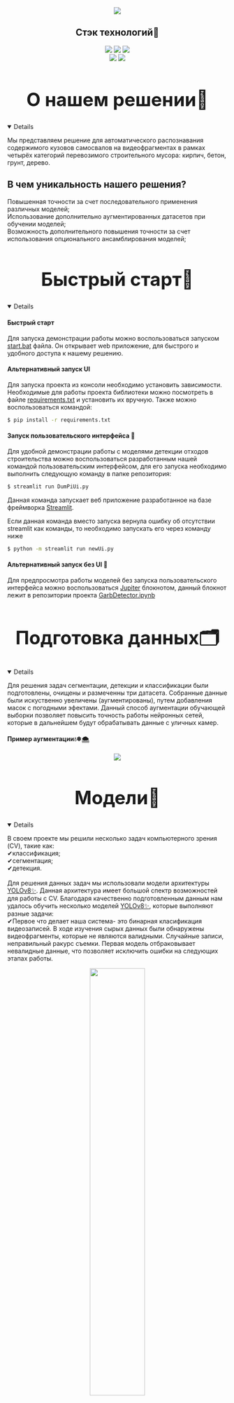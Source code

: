 <div align="center">
  <img src="res/baner2.png" border="0" border-radius="50px 0 0 50px">
</div>

## <div align="center">Стэк технологий📑</div>
<div align="center">
  <a href="https://www.python.org/doc/"><img src="https://img.shields.io/badge/python-3670A0?style=for-the-badge&logo=python&logoColor=ffdd54"></a>
  <a href="https://pytorch.org/docs/stable/index.html"><img src="https://img.shields.io/badge/PyTorch-%23EE4C2C.svg?style=for-the-badge&logo=PyTorch&logoColor=white"></a>
  <a href="https://opencv.github.io/cvat/docs/"><img src="https://img.shields.io/badge/opencv-%23white.svg?style=for-the-badge&logo=opencv&logoColor=white"></a>
  <br>
  <a href="https://github.com/ultralytics/ultralytics/actions/workflows/ci.yaml"><img src="https://github.com/ultralytics/ultralytics/actions/workflows/ci.yaml/badge.svg"></a>
  <a href="https://docs.streamlit.io/"><img src="https://static.streamlit.io/badges/streamlit_badge_black_white.svg"></a>
</div>

## <div align="center"><h1>О нашем решении📝</h1></div>
<details open>
<p>Мы представляем решение для автоматического распознавания содержимого кузовов самосвалов на видеофрагментах в рамках четырёх категорий перевозимого строительного мусора: кирпич, бетон, грунт, дерево.</p>
<h2>В чем уникальность нашего решения?</h2>
<p>Повышенная точности за счет последовательного применения различных моделей;<br>
Использование дополнительно аугментированных датасетов при обучении моделей;<br>
Возможность дополнительного повышения точности за счет использования опционального ансамблирования моделей;</p>
</details>

## <div align="center"><h1>Быстрый старт🎢</h1></div>
<details open>
  
#### Быстрый старт 
<p>
Для запуска демонстрации работы можно воспользоваться запуском <a href="https://github.com/Purpurum/PiDumper/blob/main/start.bat">start.bat</a> файла. Он открывает web приложение, для быстрого и удобного доступа к нашему решению. 
</p>
  
#### Альтернативный запуск UI
<p>
Для запуска проекта из консоли необходимо установить зависимости. Необходимые для работы проекта библиотеки можно посмотреть в файле <a href="https://github.com/Purpurum/PiDumper/blob/main/requirements.txt">requirements.txt</a> и установить их вручную. Также можно воспользоваться командой:
</p>
  
```bash
$ pip install -r requirements.txt
```

#### Запуск пользовательского интерфейса 🙌
<p>
  Для удобной демонстрации работы с моделями детекции отходов строительства можно воспользоваться разработанным нашей командой пользовательским интерфейсом, для его запуска необходимо выполнить следующую команду в папке репозитория: 
</p>
  
```bash
$ streamlit run DumPiUi.py
```
<p>
  Данная команда запускает веб приложение разработанное на базе фреймворка <a href="https://streamlit.io/">Streamlit</a>. 
</p>  

<p>
Если данная команда вместо запуска вернула ошибку об отсутствии streamlit как команды, то необходимо запускать его через команду ниже
</p>

```bash
$ python -m streamlit run newUi.py
```

#### Альтернативный запуск без UI 👏
<p>
  Для предпросмотра работы моделей без запуска пользовательского интерфейса можно воспользоваться <a href="https://jupyter.org/">Jupiter</a> блокнотом, данный блокнот лежит в репозитории проекта <a href="https://github.com/Purpurum/PiDumper/blob/main/GarbDetector.ipynb">GarbDetector.ipynb</a> 
</p> 
</details>

## <div align="center"><h1>Подготовка данных🗂</h1></div>
<details open>
<p>
  Для решения задач сегментации, детекции и классификации были подготовлены, очищены и размеченны три датасета. Собранные данные были искуственно увеличены (аугментированы), путем добавления масок с погодными эфектами. Данный способ аугментации обучающей выборки позволяет повысить точность работы нейронных сетей, которые в дальнейшем будут обрабатывать данные с уличных камер.

  #### Пример аугментации💧❄🌨
<div align="center">
  <img src="res/ayg.png"/>
</div>
</p>
</details>

## <div align="center"><h1>Модели🧱</h1></div>
<details open>
<p>
  В своем проекте мы решили несколько задач компьютерного зрения (CV), такие как:<br>
  ✔классификация;<br>
  ✔cегментация;<br>
  ✔детекция.<br><br>
  Для решения данных задач мы использовали модели архитектуры <a href="https://github.com/ultralytics/ultralytics/actions/workflows/ci.yaml">YOLOv8✨</a>. Данная архитектура имеет большой спектр возможностей для работы с CV. Благодаря качественно подготовленным данным нам удалось обучить несколько моделей <a href="https://github.com/ultralytics/ultralytics/actions/workflows/ci.yaml">YOLOv8✨</a>, которые выполняют разные задачи:<br>
  ✔Первое что делает наша система- это бинарная класификация видеозаписей. В ходе изучения сырых данных были обнаружены видеофрагменты, которые не являются валидными. Случайные записи, неправильный ракурс съемки. Первая модель отбраковывает невалидные данные, что позволяет исключить ошибки на следующих этапах работы.<br>
<div align="center">
  <img src="res/valid_invalid.png" width="50%"/>
</div><br>
  ✔Вторая модель также является классификатором. Она, в свою очередь, занимается классификацией фреймов видеозаписи. Изучая данные, мы обнаружили некоторые пробелы в установленных временных рамках, и пришли к единому мнению что их необходимо обнаруживать и удалять на ранних этапах. Под пробелами подразумеваются фреймы видеозаписи на которых нет самосвалов. В результате своей работы вторая модель возвращает только те фреймы, на которых была обноружена взвешиваемая техника и видно содержимое кузова. Это позволило уменьшить количество данных, которые в дальнейшем будут использованы другими моделями, и предотвратить вероятность случайной детекции в дальнейшем.<br><br>
<div align="center">
  <img src="res/fullempty.png" width="50%"/>
</div><br>
✔Третья и четвертая модели выполняют схожие задачи, но разными способами. Это одна из ключевых идей, связанная с опциональностью нашего решения. Мы обучили две модели, одна сегментирует область содержимого кузова и передаёт дальше, другая делает тоже самое детектором объектов. Благодаря данной дифференциации мы сможем дать кейсодержателю вариативность в настройке системы, так как оба варианта хороши❕❕❕ Сегментация имеет относительно низкую скорость обработки видеоданных, но дальнейшая классификация на таких данных работает немного точнее, в свою очередь детектор имеет наиболее высокую скорость обработки, но жертвует малым процентом качества на следующем этапе. В разработанном нами интерфейсе предусмотрена функция переключения между подходами.<br><br>
<div align="center">
  <img src="res/seg_detect.png" width="50%"/>
</div><br>  
✔Пятая "модель" это ансамбль из классификаторов, которые обучены на разных данных (кропах, сегментах, кропах-сегментах). Финальный результат классификации видео вычисляется голосованием этих моделей. Ансамбль с голосованием позволили нам поднять точность предсказаний нашего решения.<br><br>
<div align="center">
  <img src="res/crop_seg_detect.png" width="50%"/>
</div><br>   
</p>
</details>

<div align="center">
  
  #### Схема-пайплайн работы системы
  <img src="res/sxema.png" width="50%"/>
</div>

## <div align="center"><h1>Результат работы моделей🔮</h1></div>
<p>
  В разработанном приложении есть возможность детекции на одном видео (mp4, mkv) или загрузкой архива с видеофайлами (zip). Результатом работы алгоритма является классификация видеофрагментов. Примеры работы приложения на разных типах данных:
</p>

<div align="center">
  <img src=""/></a>
</div>

